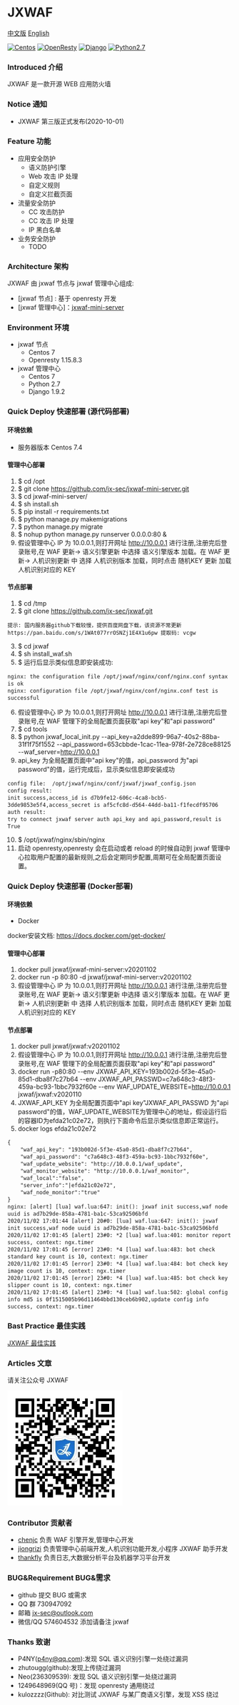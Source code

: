 # JXWAF

[中文版](https://github.com/jx-sec/jxwaf/blob/master/README.md)
[English](https://github.com/jx-sec/jxwaf/blob/master/English.md)

[![Centos](https://img.shields.io/badge/centos-7-brightgreen.svg)](https://www.centos.org/)
[![OpenResty](https://img.shields.io/badge/openresty-1.15.8.3-brightgreen)](http://openresty.org/en/)
[![Django](https://img.shields.io/badge/django-1.9.2-brightgreen)](https://www.djangoproject.com/)
[![Python2.7](https://img.shields.io/badge/python-2.7-brightgreen)](https://www.python.org/)

### Introduced 介绍

JXWAF 是一款开源 WEB 应用防火墙

### Notice 通知

- JXWAF 第三版正式发布(2020-10-01)

### Feature 功能

- 应用安全防护
  - 语义防护引擎
  - Web 攻击 IP 处理
  - 自定义规则
  - 自定义拦截页面
- 流量安全防护
  - CC 攻击防护
  - CC 攻击 IP 处理
  - IP 黑白名单
- 业务安全防护
  - TODO

### Architecture 架构

JXWAF 由 jxwaf 节点与 jxwaf 管理中心组成:

- [jxwaf 节点] : 基于 openresty 开发
- [jxwaf 管理中心]：[jxwaf-mini-server](https://github.com/jx-sec/jxwaf-mini-server)

### Environment 环境

- jxwaf 节点
  - Centos 7
  - Openresty 1.15.8.3
- jxwaf 管理中心
  - Centos 7
  - Python 2.7
  - Django 1.9.2

### Quick Deploy 快速部署 (源代码部署)

#### 环境依赖

- 服务器版本 Centos 7.4

#### 管理中心部署

1.  \$ cd /opt
2.  \$ git clone https://github.com/jx-sec/jxwaf-mini-server.git
3.  \$ cd jxwaf-mini-server/
4.  \$ sh install.sh
5.  \$ pip install -r requirements.txt
6.  \$ python manage.py makemigrations
7.  \$ python manage.py migrate
8.  \$ nohup python manage.py runserver 0.0.0.0:80 &
9.  假设管理中心 IP 为 10.0.0.1,则打开网址 http://10.0.0.1 进行注册,注册完后登录账号,在 WAF 更新-> 语义引擎更新 中选择 语义引擎版本 加载。在 WAF 更新-> 人机识别更新 中 选择 人机识别版本 加载，同时点击 随机KEY 更新 加载人机识别对应的 KEY

#### 节点部署

1.  \$ cd /tmp
2.  \$ git clone https://github.com/jx-sec/jxwaf.git

```
提示: 国内服务器github下载较慢，提供百度网盘下载，该资源不常更新
https://pan.baidu.com/s/1WAt077rrOSNZj1E4X1u6pw 提取码: vcgw
```

3.  \$ cd jxwaf
4.  \$ sh install_waf.sh
5.  \$ 运行后显示类似信息即安装成功:

```
nginx: the configuration file /opt/jxwaf/nginx/conf/nginx.conf syntax is ok
nginx: configuration file /opt/jxwaf/nginx/conf/nginx.conf test is successful
```

6.  假设管理中心 IP 为 10.0.0.1,则打开网址 http://10.0.0.1 进行注册,注册完后登录账号,在 WAF 管理下的全局配置页面获取"api key"和"api password"
7.  \$ cd tools
8.  \$ python jxwaf_local_init.py --api_key=a2dde899-96a7-40s2-88ba-31f1f75f1552 --api_password=653cbbde-1cac-11ea-978f-2e728ce88125 --waf_server=http://10.0.0.1
9.  api_key 为全局配置页面中"api key"的值，api_password 为"api password"的值，运行完成后，显示类似信息即安装成功

```
config file:  /opt/jxwaf/nginx/conf/jxwaf/jxwaf_config.json
config result:
init success,access_id is d7b9fe12-606c-4ca8-bcb5-3dde9853e5f4,access_secret is af5cfc8d-d564-44dd-ba11-f1fecdf95706
auth result:
try to connect jxwaf server auth api_key and api_password,result is True
```

10. \$ /opt/jxwaf/nginx/sbin/nginx
11. 启动 openresty,openresty 会在启动或者 reload 的时候自动到 jxwaf 管理中心拉取用户配置的最新规则,之后会定期同步配置,周期可在全局配置页面设置。

### Quick Deploy 快速部署 (Docker部署)

#### 环境依赖

- Docker  

docker安装文档: https://docs.docker.com/get-docker/

#### 管理中心部署

1. docker pull jxwaf/jxwaf-mini-server:v20201102
2. docker run -p 80:80 -d jxwaf/jxwaf-mini-server:v20201102
3.  假设管理中心 IP 为 10.0.0.1,则打开网址 http://10.0.0.1 进行注册,注册完后登录账号,在 WAF 更新-> 语义引擎更新 中选择 语义引擎版本 加载。在 WAF 更新-> 人机识别更新 中 选择 人机识别版本 加载，同时点击 随机KEY 更新 加载人机识别对应的 KEY




#### 节点部署

1. docker pull jxwaf/jxwaf:v20201102
2. 假设管理中心 IP 为 10.0.0.1,则打开网址 http://10.0.0.1 进行注册,注册完后登录账号,在 WAF 管理下的全局配置页面获取"api key"和"api password"
3. docker run -p80:80 --env JXWAF_API_KEY=193b002d-5f3e-45a0-85d1-dba8f7c27b64 --env JXWAF_API_PASSWD=c7a648c3-48f3-459a-bc93-1bbc7932f60e --env WAF_UPDATE_WEBSITE=http://10.0.0.1 jxwaf/jxwaf:v2020110
4. JXWAF_API_KEY 为全局配置页面中"api key"JXWAF_API_PASSWD 为"api password"的值，WAF_UPDATE_WEBSITE为管理中心的地址，假设运行后的容器ID为efda21c02e72，则执行下面命令后显示类似信息即正常运行。
5. docker logs efda21c02e72

```
{
    "waf_api_key": "193b002d-5f3e-45a0-85d1-dba8f7c27b64",
    "waf_api_password": "c7a648c3-48f3-459a-bc93-1bbc7932f60e",
    "waf_update_website": "http://10.0.0.1/waf_update",
    "waf_monitor_website": "http://10.0.0.1/waf_monitor",
    "waf_local":"false",
    "server_info":"|efda21c02e72",
    "waf_node_monitor":"true"
}
nginx: [alert] [lua] waf.lua:647: init(): jxwaf init success,waf node uuid is ad7b29de-858a-4781-ba1c-53ca92506bfd
2020/11/02 17:01:44 [alert] 20#0: [lua] waf.lua:647: init(): jxwaf init success,waf node uuid is ad7b29de-858a-4781-ba1c-53ca92506bfd
2020/11/02 17:01:45 [alert] 23#0: *2 [lua] waf.lua:401: monitor report success, context: ngx.timer
2020/11/02 17:01:45 [error] 23#0: *4 [lua] waf.lua:483: bot check standard key count is 10, context: ngx.timer
2020/11/02 17:01:45 [error] 23#0: *4 [lua] waf.lua:484: bot check key image count is 10, context: ngx.timer
2020/11/02 17:01:45 [error] 23#0: *4 [lua] waf.lua:485: bot check key slipper count is 10, context: ngx.timer
2020/11/02 17:01:45 [alert] 23#0: *4 [lua] waf.lua:502: global config info md5 is 0f1515005b96d11464bbd130ceb6b902,update config info success, context: ngx.timer

```

### Bast Practice 最佳实践

[JXWAF 最佳实践](https://docs.jxwaf.com)

### Articles 文章

请关注公众号 JXWAF

![](img/qrcode.jpg)

### Contributor 贡献者

- [chenjc](https://github.com/jx-sec) 负责 WAF 引擎开发,管理中心开发
- [jiongrizi](https://github.com/jiongrizi) 负责管理中心前端开发,人机识别功能开发,小程序 JXWAF 助手开发
- [thankfly](https://github.com/thankfly) 负责日志,大数据分析平台及机器学习平台开发

### BUG&Requirement BUG&需求

- github 提交 BUG 或需求
- QQ 群 730947092
- 邮箱 jx-sec@outlook.com
- 微信/QQ 574604532 添加请备注 jxwaf

### Thanks 致谢

- P4NY(p4ny@qq.com):发现 SQL 语义识别引擎一处绕过漏洞
- zhutougg(github):发现上传绕过漏洞
- Neo(236309539): 发现 SQL 语义识别引擎一处绕过漏洞
- 1249648969(QQ 号)：发现 openresty 通用绕过
- kulozzzz(Github): 对比测试 JXWAF 与某厂商语义引擎，发现 XSS 绕过
